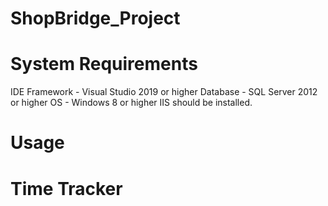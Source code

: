 # ShopBridge_Project
# System Requirements
IDE Framework - Visual Studio 2019 or higher
Database - SQL Server 2012 or higher
OS - Windows 8 or higher
IIS should be installed.
# Usage
# Time Tracker
